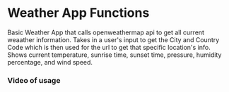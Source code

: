 # Weather App Functions
Basic Weather App that calls openweathermap api to get all current weaather information. Takes in a user's input to get the City and Country Code which is then used for the url to get that specific location's info. Shows current temperature, sunrise time, sunset time, pressure, humidity percentage, and wind speed.

### Video of usage
